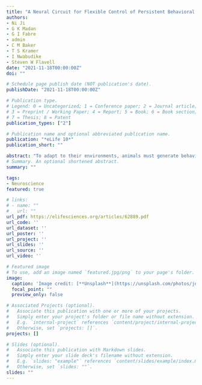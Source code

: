 ```yaml
---
title: "A Neural Circuit for Flexible Control of Persistent Behavioral States"
authors:
- Ni Ji
- G K Madan
- G I Fabre
- admin
- C M Baker
- T S Kramer
- I Nwabudike
- Steven W Flavell
date: "2021-11-18T00:00:00Z"
doi: ""

# Schedule page publish date (NOT publication's date).
publishDate: "2021-11-18T00:00:00Z"

# Publication type.
# Legend: 0 = Uncategorized; 1 = Conference paper; 2 = Journal article;
# 3 = Preprint / Working Paper; 4 = Report; 5 = Book; 6 = Book section;
# 7 = Thesis; 8 = Patent
publication_types: ["2"]

# Publication name and optional abbreviated publication name.
publication: "*eLife 10*"
publication_short: ""

abstract: "To adapt to their environments, animals must generate behaviors that are closely aligned to a rapidly changing sensory world. However, behavioral states such as foraging or courtship typically persist over long time scales to ensure proper execution. It remains unclear how neural circuits generate persistent behavioral states while maintaining the flexibility to select among alternative states when the sensory context changes. Here, we elucidate the functional architecture of a neural circuit controlling the choice between roaming and dwelling states, which underlie exploration and exploitation during foraging in C. elegans. By imaging ensemble-level neural activity in freely moving animals, we identify stereotyped changes in circuit activity corresponding to each behavioral state. Combining circuit-wide imaging with genetic analysis, we find that mutual inhibition between two antagonistic neuromodulatory systems underlies the persistence and mutual exclusivity of the neural activity patterns observed in each state. Through machine learning analysis and circuit perturbations, we identify a sensory processing neuron that can transmit information about food odors to both the roaming and dwelling circuits and bias the animal towards different states in different sensory contexts, giving rise to context-appropriate state transitions. Our findings reveal a potentially general circuit architecture that enables flexible, sensory-driven control of persistent behavioral states."
# Summary. An optional shortened abstract.
summary: ""

tags:
- Neuroscience
featured: true

# links:
# - name: ""
#   url: ""
url_pdf: https://elifesciences.org/articles/62889.pdf
url_code: ''
url_dataset: ''
url_poster: ''
url_project: ''
url_slides: ''
url_source: ''
url_video: ''

# Featured image
# To use, add an image named `featured.jpg/png` to your page's folder. 
image:
  caption: 'Image credit: [**Unsplash**](https://unsplash.com/photos/jdD8gXaTZsc)'
  focal_point: ""
  preview_only: false

# Associated Projects (optional).
#   Associate this publication with one or more of your projects.
#   Simply enter your project's folder or file name without extension.
#   E.g. `internal-project` references `content/project/internal-project/index.md`.
#   Otherwise, set `projects: []`.
projects: []

# Slides (optional).
#   Associate this publication with Markdown slides.
#   Simply enter your slide deck's filename without extension.
#   E.g. `slides: "example"` references `content/slides/example/index.md`.
#   Otherwise, set `slides: ""`.
slides: ""
---
```


<!-- Supplementary notes can be added here, including [code, math, and images](https://wowchemy.com/docs/writing-markdown-latex/). -->
